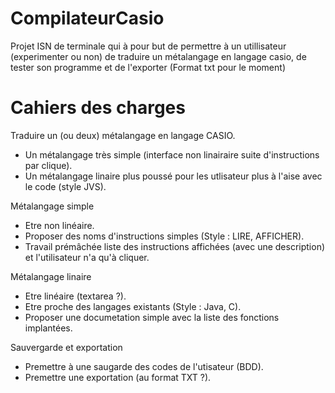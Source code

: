 # CompilateurCasio
Projet ISN de terminale qui à pour but de permettre à un utillisateur (experimenter ou non) de traduire un métalangage en langage casio, de tester son programme et de l'exporter (Format txt pour le moment)


# Cahiers des charges
Traduire un (ou deux) métalangage en langage CASIO.
 * Un métalangage très simple (interface non linairaire suite d'instructions par clique).
 * Un métalangage linaire plus poussé pour les utlisateur plus à l'aise avec le code (style JVS).

Métalangage simple
 * Etre non linéaire.
 * Proposer des noms d'instructions simples (Style : LIRE, AFFICHER).
 * Travail prémâchée liste des instructions affichées (avec une description) et l'utilisateur n'a qu'à cliquer.

Métalangage linaire
 * Etre linéaire (textarea ?).
 * Etre proche des langages existants (Style : Java, C).
 * Proposer une documetation simple avec la liste des fonctions implantées.

Sauvergarde et exportation
 * Premettre à une saugarde des codes de l'utisateur (BDD).
 * Premettre une exportation (au format TXT ?).

